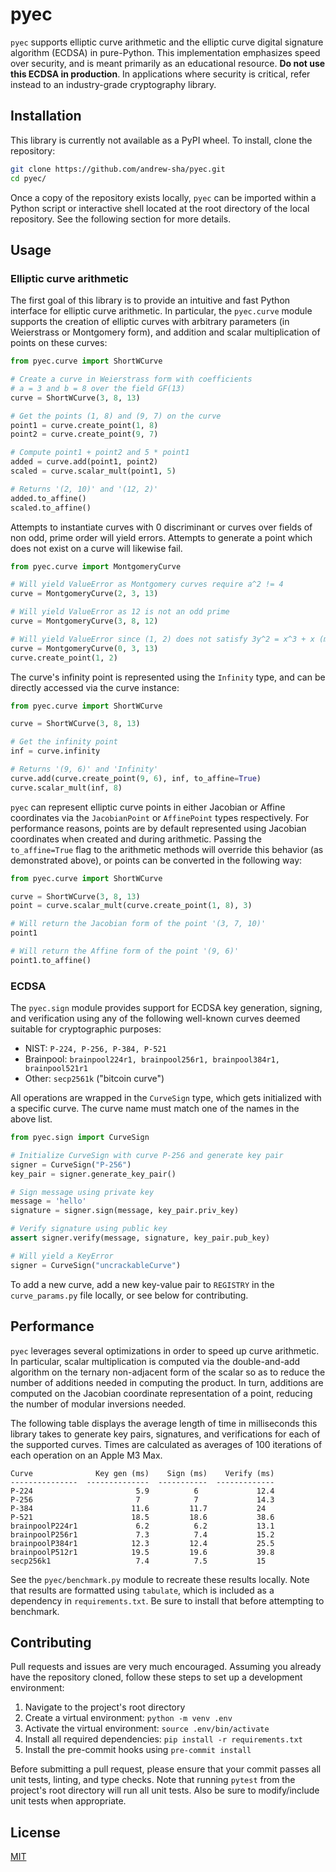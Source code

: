 # pyec

`pyec` supports elliptic curve arithmetic and the elliptic curve digital signature algorithm (ECDSA) in pure-Python. This implementation emphasizes speed over security, and is meant primarily as an educational resource. **Do not
use this ECDSA in production**. In applications where security is critical, refer instead to an industry-grade cryptography library.

## Installation
This library is currently not available as a PyPI wheel. To install, clone the repository:
```bash
git clone https://github.com/andrew-sha/pyec.git
cd pyec/
```
Once a copy of the repository exists locally, `pyec` can be imported within a Python script or interactive shell located at the root directory of the local repository. See the following section for more details.
## Usage
### Elliptic curve arithmetic

 The first goal of this library is to provide an intuitive and fast Python interface for elliptic curve arithmetic. In particular, the `pyec.curve` module supports the creation of elliptic curves with arbitrary parameters (in Weierstrass or Montgomery form), and addition and scalar multiplication of points on these curves:
```python
from pyec.curve import ShortWCurve

# Create a curve in Weierstrass form with coefficients
# a = 3 and b = 8 over the field GF(13)
curve = ShortWCurve(3, 8, 13)

# Get the points (1, 8) and (9, 7) on the curve
point1 = curve.create_point(1, 8)
point2 = curve.create_point(9, 7)

# Compute point1 + point2 and 5 * point1
added = curve.add(point1, point2)
scaled = curve.scalar_mult(point1, 5)

# Returns '(2, 10)' and '(12, 2)'
added.to_affine()
scaled.to_affine()
```
Attempts to instantiate curves with 0 discriminant or curves over fields of non odd, prime order will yield errors. Attempts to generate a point which does not exist on a curve will likewise fail.
```python
from pyec.curve import MontgomeryCurve

# Will yield ValueError as Montgomery curves require a^2 != 4
curve = MontgomeryCurve(2, 3, 13)

# Will yield ValueError as 12 is not an odd prime
curve = MontgomeryCurve(3, 8, 12)

# Will yield ValueError since (1, 2) does not satisfy 3y^2 = x^3 + x (mod 13)
curve = MontgomeryCurve(0, 3, 13)
curve.create_point(1, 2)

```
The curve's infinity point is represented using the `Infinity` type, and can be directly accessed via the curve instance:
```python
from pyec.curve import ShortWCurve

curve = ShortWCurve(3, 8, 13)

# Get the infinity point
inf = curve.infinity

# Returns '(9, 6)' and 'Infinity'
curve.add(curve.create_point(9, 6), inf, to_affine=True)
curve.scalar_mult(inf, 8)
````
`pyec` can represent elliptic curve points in either Jacobian or Affine coordinates via the `JacobianPoint` or `AffinePoint` types respectively. For performance reasons, points are by default represented using Jacobian coordinates when created and during arithmetic. Passing the `to_affine=True` flag to the arithmetic methods will override this behavior (as demonstrated above), or points can be converted in the following way:
```python
from pyec.curve import ShortWCurve

curve = ShortWCurve(3, 8, 13)
point = curve.scalar_mult(curve.create_point(1, 8), 3)

# Will return the Jacobian form of the point '(3, 7, 10)'
point1

# Will return the Affine form of the point '(9, 6)'
point1.to_affine()
```

### ECDSA
The `pyec.sign` module provides support for ECDSA key generation, signing, and verification using any of the following well-known curves deemed suitable for cryptographic purposes:
- NIST: `P-224, P-256, P-384, P-521`
- Brainpool: `brainpool224r1, brainpool256r1, brainpool384r1, brainpool521r1`
- Other: `secp2561k` ("bitcoin curve")

All operations are wrapped in the `CurveSign` type, which gets initialized with a specific curve. The curve name must match one of the names in the above list.
```python
from pyec.sign import CurveSign

# Initialize CurveSign with curve P-256 and generate key pair
signer = CurveSign("P-256")
key_pair = signer.generate_key_pair()

# Sign message using private key
message = 'hello'
signature = signer.sign(message, key_pair.priv_key)

# Verify signature using public key
assert signer.verify(message, signature, key_pair.pub_key)

# Will yield a KeyError
signer = CurveSign("uncrackableCurve")
```
To add a new curve, add a new key-value pair to `REGISTRY` in the `curve_params.py` file locally, or see below for contributing.

## Performance
`pyec` leverages several optimizations in order to speed up curve arithmetic. In particular, scalar multiplication is computed via the double-and-add algorithm on the ternary non-adjacent form of the scalar so as to reduce the number of additions needed in computing the product. In turn, additions are computed on the Jacobian coordinate representation of a point, reducing the number of modular inversions needed.

The following table displays the average length of time in milliseconds this library takes to generate key pairs, signatures, and verifications for each of the supported curves. Times are calculated as averages of 100 iterations of each operation on an Apple M3 Max.
```
Curve              Key gen (ms)    Sign (ms)    Verify (ms)
---------------  --------------  -----------  -------------
P-224                       5.9          6             12.4
P-256                       7            7             14.3
P-384                      11.6         11.7           24
P-521                      18.5         18.6           38.6
brainpoolP224r1             6.2          6.2           13.1
brainpoolP256r1             7.3          7.4           15.2
brainpoolP384r1            12.3         12.4           25.5
brainpoolP512r1            19.5         19.6           39.8
secp256k1                   7.4          7.5           15
```
See the `pyec/benchmark.py` module to recreate these results locally. Note that results are formatted using `tabulate`, which is included as a dependency in `requirements.txt`. Be sure to install that before attempting to benchmark.
## Contributing

Pull requests and issues are very much encouraged. Assuming you already have the repository cloned, follow these steps to set up a development environment:

1) Navigate to the project's root directory
2) Create a virtual environment: `python -m venv .env`
3) Activate the virtual environment: `source .env/bin/activate`
4) Install all required dependencies: `pip install -r requirements.txt`
5) Install the pre-commit hooks using `pre-commit install`


Before submitting a pull request, please ensure that your commit passes all unit tests, linting, and type checks. Note that running `pytest` from the project's root directory will run all unit tests. Also be sure to modify/include unit tests when appropriate.

## License

[MIT](https://www.mit.edu/~amini/LICENSE.md)
